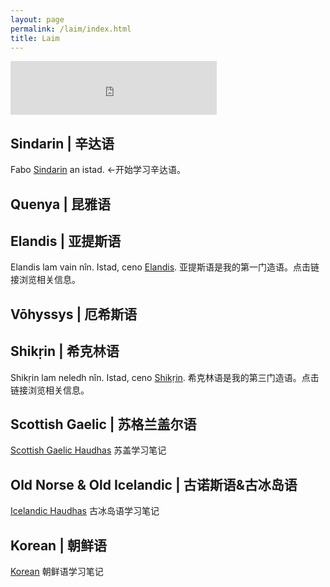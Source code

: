 ```yaml
---
layout: page
permalink: /laim/index.html
title: Laim
---
```


<iframe frameborder="no" border="0" marginwidth="0" marginheight="0" width=330 height=86 src="https://music.163.com/outchain/player?type=2&id=31108422&auto=0&height=66"></iframe>

## Sindarin | 辛达语

Fabo [Sindarin](https://kinnuch.github.io/laim/sindarin) an istad. ←开始学习辛达语。

## Quenya | 昆雅语

## Elandis | 亚提斯语

Elandis lam vain nîn. Istad, ceno [Elandis](https://kinnuch.github.io/laim/elandis). 亚提斯语是我的第一门造语。点击链接浏览相关信息。

## Vōhyssys | 厄希斯语

## Shikṛin | 希克林语

Shikṛin lam neledh nîn. Istad, ceno [Shikṛin](https://kinnuch.github.io/laim/shikṛin). 希克林语是我的第三门造语。点击链接浏览相关信息。

## Scottish Gaelic | 苏格兰盖尔语

[Scottish Gaelic Haudhas](https://kinnuch.github.io/laim/scottishgaelic) 苏盖学习笔记

## Old Norse & Old Icelandic | 古诺斯语&古冰岛语

[Icelandic Haudhas](https://kinnuch.github.io/laim/oldicelandic) 古冰岛语学习笔记

## Korean | 朝鲜语

[Korean](https://kinnuch.github.io/laim/korean) 朝鲜语学习笔记
